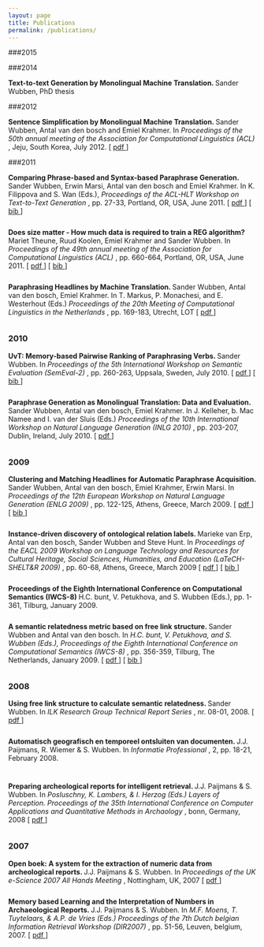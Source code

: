 ```yaml
---
layout: page
title: Publications
permalink: /publications/
---
```



    
###2015


###2014



 <b>  Text-to-text Generation by Monolingual Machine Translation.  </b>  Sander Wubben, PhD thesis
<font size="-2"> &nbsp; </font>  

###2012
  
 <b> Sentence Simplification by Monolingual Machine Translation. </b>  Sander Wubben, Antal van den bosch and Emiel Krahmer.  In  <i>  Proceedings of the 50th annual meeting of the Association for Computational Linguistics (ACL) </i> , Jeju, South Korea, July 2012. [ <a href="publications/sentsimplmt.pdf"> pdf </a> ]
<font size="-2"> &nbsp; </font>  
  
 ###2011  
 
<b> Comparing Phrase-based and Syntax-based Paraphrase Generation. </b>  Sander Wubben, Erwin Marsi, Antal van den bosch and Emiel Krahmer.  In K. Filippova and S. Wan (Eds.),  <i>  Proceedings of the ACL-HLT Workshop on Text-to-Text Generation </i> , pp. 27-33, Portland, OR, USA, June 2011. [ <a href="http://aclweb.org/anthology-new/W/W11/W11-1604.pdf"> pdf </a> ] [ <a href="http://aclweb.org/anthology-new/W/W11/W11-1604.bib"> bib </a> ] <br/> 
<font size="-2"> &nbsp; </font>  <br/> 
         
<b> Does size matter - How much data is required to train a REG algorithm? </b>   Mariet Theune, Ruud Koolen, Emiel Krahmer and Sander Wubben. In  <i> Proceedings of the 49th annual meeting of the Association for Computational Linguistics (ACL) </i> , pp. 660-664, Portland, OR, USA, June 2011. [ <a href="http://aclweb.org/anthology-new/P/P11/P11-2116.pdf"> pdf </a> ] [ <a href="http://aclweb.org/anthology-new/P/P11/P11-2116.bib"> bib </a> ] <br/> 
<font size="-2"> &nbsp; </font>  <br/> 
            
     
 
       
<b> Paraphrasing Headlines by Machine Translation. </b>  Sander Wubben, Antal van den bosch, Emiel Krahmer. In T. Markus, P. Monachesi, and E. Westerhout (Eds.)  <I> Proceedings of the 20th Meeting of Computational Linguistics in the Netherlands </i> , pp. 169-183, Utrecht, LOT [ <a href="./publications/clin_paraphrasing.pdf"> pdf </a> ]  <br/> 
<font size="-2"> &nbsp; </font>  <br/> 
            
 ### 2010	  
   
<b> UvT: Memory-based Pairwise Ranking of Paraphrasing Verbs. </b>  Sander Wubben. In  <I> Proceedings of the 5th International Workshop on Semantic Evaluation (SemEval-2) </i> , pp. 260-263, Uppsala, Sweden, July 2010.  [ <a href="http://aclweb.org/anthology/S/S10/S10-1058.pdf"> pdf </a> ] [ <a href="http://aclweb.org/anthology/S/S10/S10-1058.bib"> bib </a> ] <br/> 
<font size="-2"> &nbsp; </font>  <br/> 
            
     
 	     
<b> Paraphrase Generation as Monolingual Translation: Data and Evaluation. </b>  Sander Wubben, Antal van den bosch, Emiel Krahmer. In J. Kelleher, b. Mac Namee and I. van der Sluis (Eds.)  <I> Proceedings of the 10th International Workshop on Natural Language Generation (INLG 2010) </i> , pp. 203-207, Dublin, Ireland, July 2010.  [ <a href="./publications/INLG2010.pdf"> pdf </a> ]  <br/> 
<font size="-2"> &nbsp; </font>  <br/> 
            
 ### 2009	  
             
<b> Clustering and Matching Headlines for Automatic Paraphrase Acquisition. </b>  Sander Wubben, Antal van den bosch, Emiel Krahmer, Erwin Marsi. In  <I> Proceedings of the 12th European Workshop on Natural Language Generation (ENLG 2009) </i> , pp. 122-125, Athens, Greece, March 2009.  [ <a href="http://aclweb.org/anthology-new/W/W09/W09-0621.pdf"> pdf </a> ] [ <a href="http://aclweb.org/anthology-new/W/W09/W09-0621.bib"> bib </a> ] <br/> 
<font size="-2"> &nbsp; </font>  <br/> 
            
           
           
            
<b> Instance-driven discovery of ontological relation labels. </b>  Marieke van Erp, Antal van den bosch, Sander Wubben and Steve Hunt. In  <I> Proceedings of the EACL 2009 Workshop on Language Technology and Resources for Cultural Heritage, Social Sciences, Humanities, and Education (LaTeCH-SHELT&R 2009) </i> , pp. 60-68, Athens, Greece, March 2009   [ <a href="http://aclweb.org/anthology-new/W/W09/W09-0307.pdf"> pdf </a> ] [ <a href="http://aclweb.org/anthology-new/W/W09/W09-0307.bib"> bib </a> ] <br/> 
<font size="-2"> &nbsp; </font>  <br/> 
            
 
          
 	            
<b> Proceedings of the Eighth International Conference on Computational Semantics (IWCS-8) </b>  H.C. bunt, V. Petukhova, and S. Wubben (Eds.), pp. 1-361, Tilburg, January 2009.  <br/> 
<font size="-2"> &nbsp; </font>  <br/> 
            
 	 
 	   
<b> A semantic relatedness metric based on free link structure. </b>  Sander Wubben and Antal van den bosch. In  <I> H.C. bunt, V. Petukhova, and S. Wubben (Eds.), Proceedings of the Eighth International Conference on Computational Semantics (IWCS-8) </I> , pp. 356-359, Tilburg, The Netherlands, January 2009. [ <a href="http://www.aclweb.org/anthology/W/W09/W09-3743.pdf"> pdf </a> ] [ <a href="http://www.aclweb.org/anthology/W/W09/W09-3743.bib"> bib </a> ] <br/> 
<font size="-2"> &nbsp; </font>  <br/> 
            
### 2008            
 
<b> Using free link structure to calculate semantic relatedness. </b>  Sander Wubben. In  <I> ILK Research Group Technical Report Series  </I> , nr. 08-01, 2008. [ <a href="./publications/wubben2008-techrep.pdf"> pdf </a> ]  <br/> 
<font size="-2"> &nbsp; </font>  <br/> 
            
            
<b> Automatisch geografisch en temporeel ontsluiten van documenten. </b>  J.J. Paijmans, R. Wiemer & S. Wubben. In  <I> Informatie Professional </I> , 2, pp. 18-21, February 2008.  <br/> 
 
<font size="-2"> &nbsp; </font>  <br/> 
            
            
<b> Preparing archeological reports for intelligent retrieval. </b>  J.J. Paijmans & S. Wubben. In  <I> Posluschny, K. Lambers, & I. Herzog (Eds.) Layers of Perception. Proceedings of the 35th International Conference on Computer Applications and Quantitative Methods in Archaology </I> , bonn, Germany, 2008 [ <a href="./publications/caa2-008.pdf"> pdf </a> ]  <br/> 
<font size="-2"> &nbsp; </font>  <br/> 
 
            
 ### 2007
 
<b> Open boek: A system for the extraction of numeric data from archeological reports. </b>  J.J. Paijmans & S. Wubben. In  <I> Proceedings of the UK e-Science 2007 All Hands Meeting </I> , Nottingham, UK, 2007 [ <a href="./publications/allhandsopenboek.pdf"> pdf </a> ]  <br/> 
<font size="-2"> &nbsp; </font>  <br/> 
            
            
 
<b> Memory based Learning and the Interpretation of Numbers in Archaeological Reports. </b>  J.J. Paijmans & S. Wubben. In  <I> M.F. Moens, T. Tuytelaars, & A.P. de Vries (Eds.) Proceedings of the 7th Dutch belgian Information Retrieval Workshop (DIR2007) </I> , pp. 51-56, Leuven, belgium, 2007. [ <a href="./publications/dir2007.pdf"> pdf </a> ]  <br/> 
<font size="-2"> &nbsp; </font>  <br/> 
            
         
 
     
     
   
        
 

